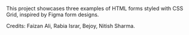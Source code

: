 This project showcases three examples of HTML forms styled with CSS Grid, inspired by Figma form designs.

Credits: Faizan Ali, Rabia Israr, Bejoy, Nitish Sharma.